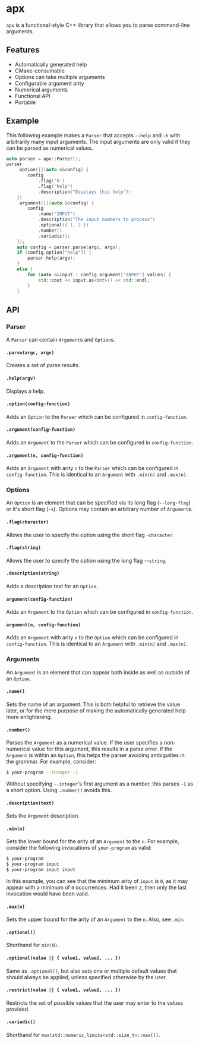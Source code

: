 # apx
`apx` is a functional-style C++ library that allows you to parse command-line arguments.
## Features
- Automatically generated help
- CMake-consumable
- Options can take multiple arguments
- Configurable argument arity
- Numerical arguments
- Functional API
- Portable
## Example

This following example makes a `Parser` that accepts `--help` and `-h` with arbitrarily many input arguments. The input arguments are only valid if they can be parsed as numerical values.
```c++
auto parser = apx::Parser();
parser
	.option([](auto &&config) {
		config
			.flag('h')
			.flag("help")
			.description("Displays this help");
	})
	.argument([](auto &&config) {
		config
			.name("INPUT")
			.description("The input numbers to process")
			.optional({ 1, 2 })
			.number()
			.variadic();
	});
	auto config = parser.parse(argc, argv);
	if (config.option["help"]) {
		parser.help(argv);
	}
	else {
		for (auto &&input : config.argument["INPUT"].values) {
			std::cout << input.as<int>() << std::endl;
		}
	}
```

## API
### Parser
A `Parser` can contain `Argument`s and `Option`s.
#### `.parse(argc, argv)`
Creates a set of parse results.
#### `.help(argv)`
Displays a help.
#### `.option(config-function)`
Adds an `Option` to the `Parser` which can be configured in `config-function`.
#### `.argument(config-function)`
Adds an `Argument` to the `Parser` which can be configured in `config-function`.
#### `.argument(n, config-function)`
Adds an `Argument` with arity `n` to the `Parser` which can be configured in `config-function`. This is identical to an `Argument` with `.min(n)` and `.max(n)`.
### Options
An `Option` is an element that can be specified via its long flag (`--long-flag`) or it's short flag (`-s`). Options may contain an arbitrary number of `Argument`s.
#### `.flag(character)`
Allows the user to specify the option using the short flag -`character`.
#### `.flag(string)`
Allows the user to specify the option using the long flag --`string`.
#### `.description(string)`
Adds a description text for an `Option`.
#### `argument(config-function)`
Adds an `Argument` to the `Option` which can be configured in `config-function`.
#### `argument(n, config-function)`
Adds an `Argument` with arity `n` to the `Option` which can be configured in `config-function`. This is identical to an `Argument` with `.min(n)` and `.max(n)`.
### Arguments
An `Argument` is an element that can appear both inside as well as outside of an `Option`.
#### `.name()`
Sets the name of an argument. This is both helpful to retrieve the value later, or for the mere purpose of making the automatically generated help more enlightening.
#### `.number()`
Parses the `Argument` as a numerical value. If the user specifies a non-numerical value for this argument, this results in a parse error. If the `Argument` is within an `Option`, this helps the parser avoiding ambiguities in the grammar.
For example, consider:
```bash
$ your-program --integer -1
```
Without specifying `--integer`'s first argument as a number, this parses `-1` as a short option. Using `.number()` avoids this.
#### `.description(text)`
Sets the `Argument` description.
#### `.min(n)`
Sets the lower bound for the arity of an `Argument` to the `n`. For example, consider the following invocations of `your-program` as valid:
```bash
$ your-program
$ your-program input
$ your-program input input
```
In this example, you can see that the minimum arity of `input` is `0`, as it may appear with a minimum of `0` occurrences.
Had it been `2`, then only the last invocation would have been valid.
#### `.max(n)`
Sets the upper bound for the arity of an `Argument` to the `n`. Also, see `.min`.
#### `.optional()`
Shorthand for `min(0)`.
#### `.optional(value || { value1, value2, ... })`
Same as `.optional()`, but also sets one or multiple default values that should always be applied, unless specified otherwise by the user.
#### `.restrict(value || { value1, value2, ... })`
Restricts the set of possible values that the user may enter to the values provided.
#### `.variadic()`
Shorthand for `max(std::numeric_limits<std::size_t>::max())`.